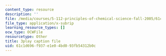 ```yaml
---
content_type: resource
description: ''
file: /media/courses/5-112-principles-of-chemical-science-fall-2005/61c1d696f937e1e04bd093fb54312b0c_UqQRXRtvM9o.srt
file_type: application/x-subrip
learning_resource_types: []
ocw_type: OCWFile
resourcetype: Other
title: 3play caption file
uid: 61c1d696-f937-e1e0-4bd0-93fb54312b0c
---
```

